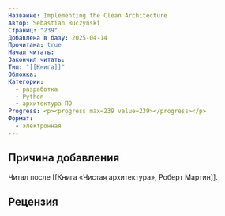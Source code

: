 ```yaml
---
Название: Implementing the Clean Architecture
Автор: Sebastian Buczyński
Страниц: "239"
Добавлена в базу: 2025-04-14
Прочитана: true
Начал читать: 
Закончил читать: 
Тип: "[[Книга]]"
Обложка: 
Категории:
  - разработка
  - Python
  - архитектура ПО
Progress: <p><progress max=239 value=239></progress></p>
Формат:
  - электронная
---
```

## Причина добавления

Читал после [[Книга «Чистая архитектура», Роберт Мартин]].

## Рецензия
